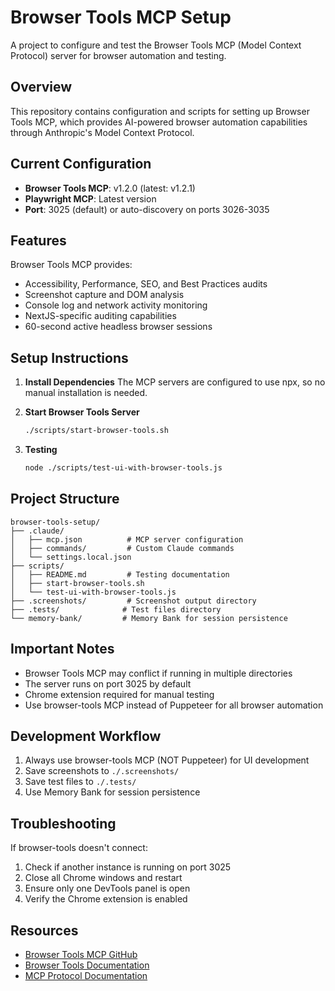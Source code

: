 # Browser Tools MCP Setup

A project to configure and test the Browser Tools MCP (Model Context Protocol) server for browser automation and testing.

## Overview

This repository contains configuration and scripts for setting up Browser Tools MCP, which provides AI-powered browser automation capabilities through Anthropic's Model Context Protocol.

## Current Configuration

- **Browser Tools MCP**: v1.2.0 (latest: v1.2.1)
- **Playwright MCP**: Latest version
- **Port**: 3025 (default) or auto-discovery on ports 3026-3035

## Features

Browser Tools MCP provides:
- Accessibility, Performance, SEO, and Best Practices audits
- Screenshot capture and DOM analysis
- Console log and network activity monitoring
- NextJS-specific auditing capabilities
- 60-second active headless browser sessions

## Setup Instructions

1. **Install Dependencies**
   The MCP servers are configured to use npx, so no manual installation is needed.

2. **Start Browser Tools Server**
   ```bash
   ./scripts/start-browser-tools.sh
   ```

3. **Testing**
   ```bash
   node ./scripts/test-ui-with-browser-tools.js
   ```

## Project Structure

```
browser-tools-setup/
├── .claude/
│   ├── mcp.json          # MCP server configuration
│   ├── commands/         # Custom Claude commands
│   └── settings.local.json
├── scripts/
│   ├── README.md         # Testing documentation
│   ├── start-browser-tools.sh
│   └── test-ui-with-browser-tools.js
├── .screenshots/         # Screenshot output directory
├── .tests/              # Test files directory
└── memory-bank/         # Memory Bank for session persistence
```

## Important Notes

- Browser Tools MCP may conflict if running in multiple directories
- The server runs on port 3025 by default
- Chrome extension required for manual testing
- Use browser-tools MCP instead of Puppeteer for all browser automation

## Development Workflow

1. Always use browser-tools MCP (NOT Puppeteer) for UI development
2. Save screenshots to `./.screenshots/`
3. Save test files to `./.tests/`
4. Use Memory Bank for session persistence

## Troubleshooting

If browser-tools doesn't connect:
1. Check if another instance is running on port 3025
2. Close all Chrome windows and restart
3. Ensure only one DevTools panel is open
4. Verify the Chrome extension is enabled

## Resources

- [Browser Tools MCP GitHub](https://github.com/AgentDeskAI/browser-tools-mcp)
- [Browser Tools Documentation](https://browsertools.agentdesk.ai/)
- [MCP Protocol Documentation](https://modelcontextprotocol.io/)